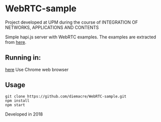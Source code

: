 # WebRTC-sample
Project developed at UPM during the course of INTEGRATION OF NETWORKS, APPLICATIONS AND CONTENTS

Simple hapi.js server with WebRTC examples. The examples are extracted from [here](https://github.com/spromano/WebRTC_Book).

## Running in:
[here](https://stark-plains-63670.herokuapp.com/index.html)
Use Chrome web browser
## Usage

```
git clone https://github.com/diemacre/WebRTC-sample.git
npm install
npm start
```
Developed in 2018
